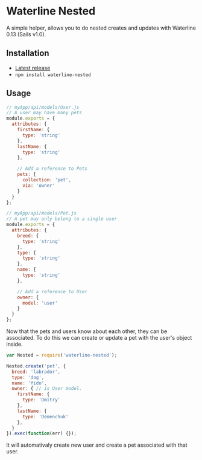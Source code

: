 # Waterline Nested

A simple helper, allows you to do nested creates and updates with Waterline 0.13 (Sails v1.0).

## Installation

- [Latest release](https://github.com/mrded/waterline-nested/releases)
- `npm install waterline-nested`

## Usage

```javascript
// myApp/api/models/User.js
// A user may have many pets
module.exports = {
  attributes: {
    firstName: {
      type: 'string'
    },
    lastName: {
      type: 'string'
    },

    // Add a reference to Pets
    pets: {
      collection: 'pet',
      via: 'owner'
    }
  }
};
```

```javascript
// myApp/api/models/Pet.js
// A pet may only belong to a single user
module.exports = {
  attributes: {
    breed: {
      type: 'string'
    },
    type: {
      type: 'string'
    },
    name: {
      type: 'string'
    },

    // Add a reference to User
    owner: {
      model: 'user'
    }
  }
};
```

Now that the pets and users know about each other, they can be associated. To do this we can create or update a pet with the user's object inside.

```javascript
var Nested = require('waterline-nested');

Nested.create('pet', {
  breed: 'labrador',
  type: 'dog',
  name: 'fido',
  owner: { // is User model.
    firstName: {
      type: 'Dmitry'
    },
    lastName: {
      type: 'Demenchuk'
    },
  }
}).exec(function(err) {});
```

It will automativaly create new user and create a pet associated with that user.
